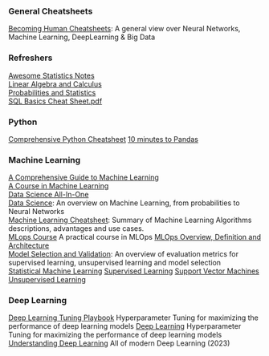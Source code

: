 ### General Cheatsheets

[Becoming Human Cheatsheets](General/BecomingHumanCheatSheets.pdf): A general view over Neural Networks, Machine Learning, DeepLearning & Big Data

### Refreshers

[Awesome Statistics Notes](<Refreshers/Awesome Statistics Notes.pdf>)  
[Linear Algebra and Calculus](Refreshers/Linear&#x20;Algebra&#x20;and&#x20;Calculus.pdf)  
[Probabilities and Statistics](Refreshers/Probabilities&#x20;and&#x20;Statistics.pdf)  
[SQL Basics Cheat Sheet.pdf](<Refreshers/SQL Basics Cheat Sheet.pdf>)  

### Python

[Comprehensive Python Cheatsheet](Comprehensive&#x20;Python&#x20;Cheatsheet.pdf)
[10 minutes to Pandas](Python/Pandas.pdf)

### Machine Learning

[A Comprehensive Guide to Machine Learning](<Machine Learning/A Comprehensive Guide to Machine Learning.pdf>)  
[A Course in Machine Learning](<Machine Learning/A Course in Machine Learning.pdf>)  
[Data Science All-In-One](<Machine Learning/Data Science All-In-One.pdf>)  
[Data Science](Machine&#x20;Learning/Data&#x20;Science&#x20;Cheatsheet.pdf"): An overview on Machine Learning, from probabilities to Neural Networks  
[Machine Learning Cheatsheet](Machine&#x20;Learning/Machine&#x20;Learning&#x20;Cheatsheet.pdf): Summary	of Machine Learning Algorithms descriptions, advantages and use cases.  
[MLops Course](<Machine Learning/MLOps Course.html>) A practical course in MLOps
[MLOps Overview, Definition and Architecture](<Machine Learning/MLOps Overview, Definition and Architecture.pdf>)  
[Model Selection and Validation](Machine&#x20;Learning/Model&#x20;Selection&#x20;and&#x20;Validation.pdf): An overview of evaluation metrics for supervised learning,  unsupervised learning and model selection  
[Statistical Machine Learning](<Machine Learning/Statistical Machine Learning.pdf>)
[Supervised Learning](<Machine Learning/Supervised Learning.pdf>)
[Support Vector Machines](<Machine Learning/Support Vector Machines.pdf>)  
[Unsupervised Learning](<Machine Learning/Unsupervised Learning.pdf>)

### Deep Learning

[Deep Learning Tuning Playbook](<Deep Learning/Deep Learning Tuning Playbook.html>) Hyperparameter Tuning for maximizing the performance of deep learning models
[Deep Learning](<Deep Learning/Deep Learning.pdf>) Hyperparameter Tuning for maximizing the performance of deep learning models
[Understanding Deep Learning](<Deep Learning/Understanding Deep Learning - 2023.pdf>) All of modern Deep Learning (2023)
